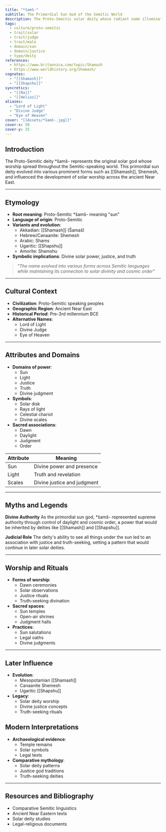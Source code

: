 ```yaml
---
title: "*šamš-"
subtitle: The Primordial Sun God of the Semitic World
description: The Proto-Semitic solar deity whose radiant name illuminated the pantheons of ancient Near Eastern cultures, from Akkadian Shamash to Canaanite Shemesh.
tags:
  - culture/proto-semitic
  - trait/solar
  - trait/judge
  - trait/male
  - domain/sun
  - domain/justice
  - type/deity
references:
  - https://www.britannica.com/topic/Shamash
  - https://www.worldhistory.org/Shamash/
cognates:
  - "[[Shamash]]"
  - "[[Shapshu]]"
syncretics:
  - "[[Ra]]"
  - "[[Helios]]"
aliases:
  - "Lord of Light"
  - "Divine Judge"
  - "Eye of Heaven"
cover: "[[Assets/*šamš-.jpg]]"
cover-x: 50
cover-y: 25
---
```

##  Introduction
The Proto-Semitic deity *šamš- represents the original solar god whose worship spread throughout the Semitic-speaking world. This primordial sun deity evolved into various prominent forms such as [[Shamash]], Shemesh, and influenced the development of solar worship across the ancient Near East.

---

## Etymology

- **Root meaning**: Proto-Semitic *šamš- meaning "sun"
- **Language of origin**: Proto-Semitic
- **Variants and evolution**: 
  - Akkadian: [[Shamash]] (Šamaš)
  - Hebrew/Canaanite: Shemesh
  - Arabic: Shams
  - Ugaritic: [[Shapshu]]
  - Amorite: Shamshu
- **Symbolic implications**: Divine solar power, justice, and truth

> _"The name evolved into various forms across Semitic languages while maintaining its connection to solar divinity and cosmic order"_

---

##  Cultural Context

- **Civilization**: Proto-Semitic speaking peoples
- **Geographic Region**: Ancient Near East
- **Historical Period**: Pre-3rd millennium BCE
- **Alternative Names**:
  - Lord of Light
  - Divine Judge
  - Eye of Heaven

---

## Attributes and Domains

- **Domains of power**: 
  - Sun
  - Light
  - Justice
  - Truth
  - Divine judgment
- **Symbols**: 
  - Solar disk
  - Rays of light
  - Celestial chariot
  - Divine scales
- **Sacred associations**: 
  - Dawn
  - Daylight
  - Judgment
  - Order

| Attribute | Meaning |
|-----------|----------|
| Sun | Divine power and presence |
| Light | Truth and revelation |
| Scales | Divine justice and judgment |

---

## Myths and Legends

**Divine Authority**
As the primordial sun god, *šamš- represented supreme authority through control of daylight and cosmic order, a power that would be inherited by deities like [[Shamash]] and [[Shapshu]].

**Judicial Role**
The deity's ability to see all things under the sun led to an association with justice and truth-seeking, setting a pattern that would continue in later solar deities.

---

## Worship and Rituals

- **Forms of worship**: 
  - Dawn ceremonies
  - Solar observations
  - Justice rituals
  - Truth-seeking divination
- **Sacred spaces**: 
  - Sun temples
  - Open-air shrines
  - Judgment halls
- **Practices**: 
  - Sun salutations
  - Legal oaths
  - Divine judgments

---

## Later Influence

- **Evolution**: 
  - Mesopotamian [[Shamash]]
  - Canaanite Shemesh
  - Ugaritic [[Shapshu]]
- **Legacy**: 
  - Solar deity worship
  - Divine justice concepts
  - Truth-seeking rituals

## Modern Interpretations

- **Archaeological evidence**: 
  - Temple remains
  - Solar symbols
  - Legal texts
- **Comparative mythology**: 
  - Solar deity patterns
  - Justice god traditions
  - Truth-seeking deities

---

## Resources and Bibliography

- Comparative Semitic linguistics
- Ancient Near Eastern texts
- Solar deity studies
- Legal-religious documents